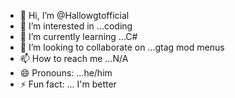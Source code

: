 - 👋 Hi, I’m @Hallowgtofficial
- 👀 I’m interested in ...coding
- 🌱 I’m currently learning ...C#
- 💞️ I’m looking to collaborate on ...gtag mod menus
- 📫 How to reach me ...N/A
- 😄 Pronouns: ...he/him
- ⚡ Fun fact: ... I'm better

<!---
Hallowgtofficial/Hallowgtofficial is a ✨ special ✨ repository because its `README.md` (this file) appears on your GitHub profile.
You can click the Preview link to take a look at your changes.
--->
